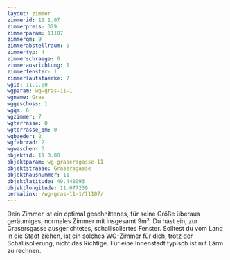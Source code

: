 ```yaml
---
layout: zimmer
zimmerid: 11.1.07
zimmerpreis: 329
zimmerparam: 11107
zimmerqm: 9
zimmerabstellraum: 0
zimmertyp: 4
zimmerschraege: 0
zimmerausrichtung: 1
zimmerfenster: 1
zimmerlautstaerke: 7
wgid: 11.1.00
wgparam: wg-gras-11-1
wgname: Gras
wggeschoss: 1
wgqm: 6
wgzimmer: 7
wgterrasse: 0
wgterrasse_qm: 0
wgbaeder: 2
wgfahrrad: 2
wgwaschen: 3
objektid: 11.0.00
objektparam: wg-grasersgasse-11
objektstrasse: Grasersgasse
objekthausnummer: 11
objektlatitude: 49.448093
objektlongitude: 11.077239
permalink: /wg-gras-11-1/11107/
---
```

Dein Zimmer ist ein optimal geschnittenes, für seine Größe überaus geräumiges, normales Zimmer mit insgesamt 9m². Du hast ein, zur Grasersgasse ausgerichtetes, schallisoliertes Fenster. Solltest du vom Land in die Stadt ziehen, ist ein solches WG-Zimmer für dich, trotz der Schallisolierung, nicht das Richtige. Für eine Innenstadt typisch ist mit Lärm zu rechnen. 
